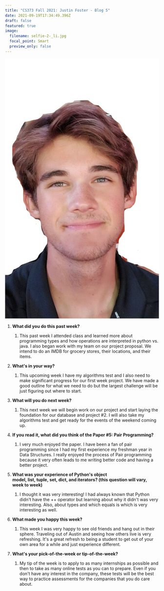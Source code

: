 ```yaml
---
title: "CS373 Fall 2021: Justin Foster - Blog 5"
date: 2021-09-19T17:34:49.396Z
draft: false
featured: true
image:
  filename: selfie-2-_li.jpg
  focal_point: Smart
  preview_only: false
---
```

<!--StartFragment-->

![](selfie-2-_li.jpg)

1. **What did you do this past week?**

   1. This past week I attended class and learned more about programming types and how operations are interpreted in python vs. java. I also began work with my team on our project proposal. We intend to do an IMDB for grocery stores, their locations, and their items.
2. **What's in your way?**

   1. This upcoming week I have my algorithms test and I also need to make significant progress for our first week project. We have made a good outline for what we need to do but the largest challenge will be just figuring out where to start.
3. **What will you do next week?**

   1. This next week we will begin work on our project and start laying the foundation for our database and project #2. I will also take my algorithms test and get ready for the events of the weekend coming up. 
4. **If you read it, what did you think of the Paper #5: Pair Programming?**

   1. I very much enjoyed the paper. I have been a fan of pair programming since I had my first experience my freshman year in Data Structures.  I really enjoyed the process of Pair programming because it very often leads to me writing better code and having a better project.
5. **What was your experience of Python's object model, list, tuple, set, dict, and iterators? (this question will vary, week to week)**

   1. I thought it was very interesting! I had always known that Python didn't have the ++ operator but learning about why it didn't was very interesting. Also, about types and which equals is which is very interesting as well.
6. **What made you happy this week?**

   1. This week I was very happy to see old friends and hang out in their sphere. Traveling out of Austin and seeing how others live is very refreshing. It's a great refresh to being a student to get out of your own area for a while and just experience different.
7. **What's your pick-of-the-week or tip-of-the-week?**

   1. My tip of the week is to apply to as many internships as possible and then to take as many online tests as you can to prepare. Even if you don't have any interest in the company, these tests will be the best way to practice assessments for the companies that you do care about.